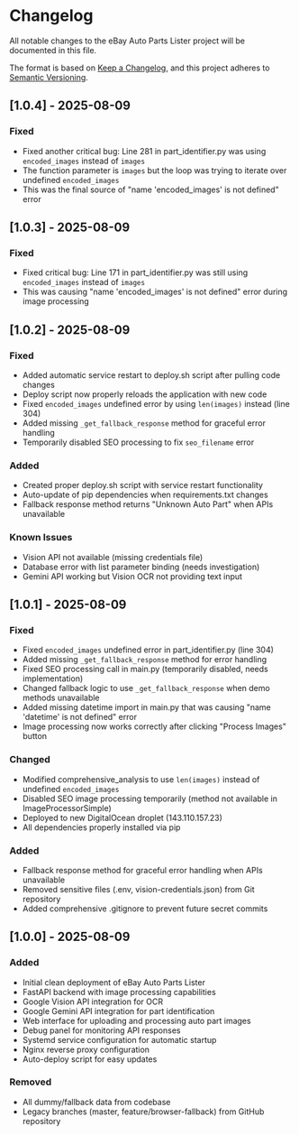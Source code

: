 # Changelog

All notable changes to the eBay Auto Parts Lister project will be documented in this file.

The format is based on [Keep a Changelog](https://keepachangelog.com/en/1.0.0/),
and this project adheres to [Semantic Versioning](https://semver.org/spec/v2.0.0.html).

## [1.0.4] - 2025-08-09

### Fixed
- Fixed another critical bug: Line 281 in part_identifier.py was using `encoded_images` instead of `images`
- The function parameter is `images` but the loop was trying to iterate over undefined `encoded_images`
- This was the final source of "name 'encoded_images' is not defined" error

## [1.0.3] - 2025-08-09

### Fixed
- Fixed critical bug: Line 171 in part_identifier.py was still using `encoded_images` instead of `images`
- This was causing "name 'encoded_images' is not defined" error during image processing

## [1.0.2] - 2025-08-09

### Fixed
- Added automatic service restart to deploy.sh script after pulling code changes
- Deploy script now properly reloads the application with new code
- Fixed `encoded_images` undefined error by using `len(images)` instead (line 304)
- Added missing `_get_fallback_response` method for graceful error handling
- Temporarily disabled SEO processing to fix `seo_filename` error

### Added
- Created proper deploy.sh script with service restart functionality
- Auto-update of pip dependencies when requirements.txt changes
- Fallback response method returns "Unknown Auto Part" when APIs unavailable

### Known Issues
- Vision API not available (missing credentials file)
- Database error with list parameter binding (needs investigation)
- Gemini API working but Vision OCR not providing text input

## [1.0.1] - 2025-08-09

### Fixed
- Fixed `encoded_images` undefined error in part_identifier.py (line 304)
- Added missing `_get_fallback_response` method for error handling
- Fixed SEO processing call in main.py (temporarily disabled, needs implementation)
- Changed fallback logic to use `_get_fallback_response` when demo methods unavailable
- Added missing datetime import in main.py that was causing "name 'datetime' is not defined" error
- Image processing now works correctly after clicking "Process Images" button

### Changed
- Modified comprehensive_analysis to use `len(images)` instead of undefined `encoded_images`
- Disabled SEO image processing temporarily (method not available in ImageProcessorSimple)
- Deployed to new DigitalOcean droplet (143.110.157.23)
- All dependencies properly installed via pip

### Added
- Fallback response method for graceful error handling when APIs unavailable
- Removed sensitive files (.env, vision-credentials.json) from Git repository
- Added comprehensive .gitignore to prevent future secret commits

## [1.0.0] - 2025-08-09

### Added
- Initial clean deployment of eBay Auto Parts Lister
- FastAPI backend with image processing capabilities
- Google Vision API integration for OCR
- Google Gemini API integration for part identification
- Web interface for uploading and processing auto part images
- Debug panel for monitoring API responses
- Systemd service configuration for automatic startup
- Nginx reverse proxy configuration
- Auto-deploy script for easy updates

### Removed
- All dummy/fallback data from codebase
- Legacy branches (master, feature/browser-fallback) from GitHub repository
